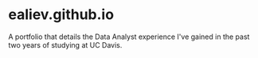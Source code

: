 # ealiev.github.io
A portfolio that details the Data Analyst experience I've gained in the past two years of studying at UC Davis.

